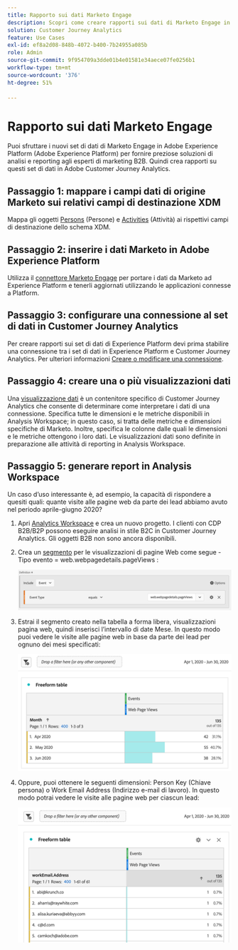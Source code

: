 ```yaml
---
title: Rapporto sui dati Marketo Engage
description: Scopri come creare rapporti sui dati di Marketo Engage in Customer Journey Analytics
solution: Customer Journey Analytics
feature: Use Cases
exl-id: ef8a2d08-848b-4072-b400-7b24955a085b
role: Admin
source-git-commit: 9f954709a3dde01b4e01581e34aece07fe0256b1
workflow-type: tm+mt
source-wordcount: '376'
ht-degree: 51%

---
```


# Rapporto sui dati Marketo Engage

Puoi sfruttare i nuovi set di dati di Marketo Engage in Adobe Experience Platform (Adobe Experience Platform) per fornire preziose soluzioni di analisi e reporting agli esperti di marketing B2B. Quindi crea rapporti su questi set di dati in Adobe Customer Journey Analytics.

## Passaggio 1: mappare i campi dati di origine Marketo sui relativi campi di destinazione XDM

Mappa gli oggetti [Persons](https://experienceleague.adobe.com/docs/experience-platform/sources/connectors/adobe-applications/mapping/marketo.html#persons) (Persone) e [Activities](https://experienceleague.adobe.com/docs/experience-platform/sources/connectors/adobe-applications/mapping/marketo.html#activities) (Attività) ai rispettivi campi di destinazione dello schema XDM.

## Passaggio 2: inserire i dati Marketo in Adobe Experience Platform

Utilizza il [connettore Marketo Engage](https://experienceleague.adobe.com/docs/experience-platform/sources/connectors/adobe-applications/marketo/marketo.html) per portare i dati da Marketo ad Experience Platform e tenerli aggiornati utilizzando le applicazioni connesse a Platform.

## Passaggio 3: configurare una connessione al set di dati in Customer Journey Analytics

Per creare rapporti sui set di dati di Experience Platform devi prima stabilire una connessione tra i set di dati in Experience Platform e Customer Journey Analytics. Per ulteriori informazioni [Creare o modificare una connessione](https://experienceleague.adobe.com/docs/analytics-platform/using/cja-connections/create-connection.html?lang=it).

## Passaggio 4: creare una o più visualizzazioni dati

Una [visualizzazione dati](/help/data-views/data-views.md) è un contenitore specifico di Customer Journey Analytics che consente di determinare come interpretare i dati di una connessione. Specifica tutte le dimensioni e le metriche disponibili in Analysis Workspace; in questo caso, si tratta delle metriche e dimensioni specifiche di Marketo. Inoltre, specifica le colonne dalle quali le dimensioni e le metriche ottengono i loro dati. Le visualizzazioni dati sono definite in preparazione alle attività di reporting in Analysis Workspace.

## Passaggio 5: generare report in Analysis Workspace

Un caso d’uso interessante è, ad esempio, la capacità di rispondere a quesiti quali: quante visite alle pagine web da parte dei lead abbiamo avuto nel periodo aprile-giugno 2020?

1. Apri [Analytics Workspace](/help/analysis-workspace/home.md) e crea un nuovo progetto.
I clienti con CDP B2B/B2P possono eseguire analisi in stile B2C in Customer Journey Analytics. Gli oggetti B2B non sono ancora disponibili.

1. Crea un [segmento](/help/components/filters/create-filters.md) per le visualizzazioni di pagine Web come segue - Tipo evento = web.webpagedetails.pageViews :

   ![Finestra di definizione che mostra il tipo di evento ed evento](../assets/marketo-filter.png)

1. Estrai il segmento creato nella tabella a forma libera, visualizzazioni pagina web, quindi inserisci l’intervallo di date Mese. In questo modo puoi vedere le visite alle pagine web in base da parte dei lead per ognuno dei mesi specificati:

   ![Tabella a forma libera che mostra gli eventi per mese.](../assets/marketo-freeform.png)

1. Oppure, puoi ottenere le seguenti dimensioni: Person Key (Chiave persona) o Work Email Address (Indirizzo e-mail di lavoro). In questo modo potrai vedere le visite alle pagine web per ciascun lead:

   ![Tabella a forma libera con eventi e workEmail.Address e visualizzazioni di pagine Web.](../assets/marketo-freeform2.png)
